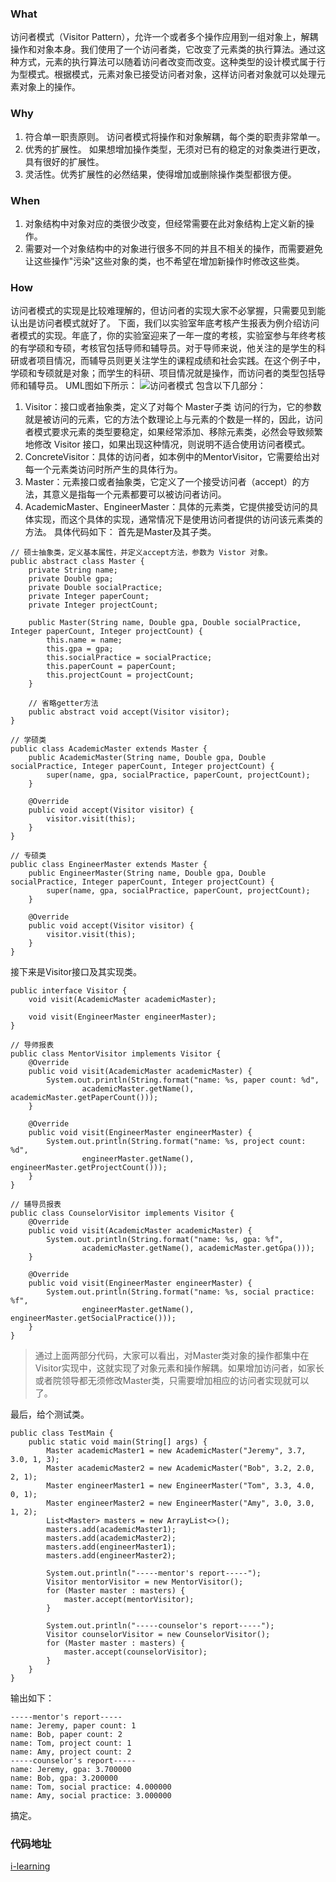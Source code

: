 ### What
访问者模式（Visitor Pattern），允许一个或者多个操作应用到一组对象上，解耦操作和对象本身。我们使用了一个访问者类，它改变了元素类的执行算法。通过这种方式，元素的执行算法可以随着访问者改变而改变。这种类型的设计模式属于行为型模式。根据模式，元素对象已接受访问者对象，这样访问者对象就可以处理元素对象上的操作。

### Why
1. 符合单一职责原则。 访问者模式将操作和对象解耦，每个类的职责非常单一。
2. 优秀的扩展性。 如果想增加操作类型，无须对已有的稳定的对象类进行更改，具有很好的扩展性。
3. 灵活性。优秀扩展性的必然结果，使得增加或删除操作类型都很方便。

### When
1. 对象结构中对象对应的类很少改变，但经常需要在此对象结构上定义新的操作。 
2. 需要对一个对象结构中的对象进行很多不同的并且不相关的操作，而需要避免让这些操作"污染"这些对象的类，也不希望在增加新操作时修改这些类。

### How
访问者模式的实现是比较难理解的，但访问者的实现大家不必掌握，只需要见到能认出是访问者模式就好了。
下面，我们以实验室年底考核产生报表为例介绍访问者模式的实现。年底了，你的实验室迎来了一年一度的考核，实验室参与年终考核的有学硕和专硕，考核官包括导师和辅导员。对于导师来说，他关注的是学生的科研或者项目情况，而辅导员则更关注学生的课程成绩和社会实践。在这个例子中，学硕和专硕就是对象；而学生的科研、项目情况就是操作，而访问者的类型包括导师和辅导员。
UML图如下所示：
![访问者模式](https://upload-images.jianshu.io/upload_images/17795057-4ee4fddd9b981894.png?imageMogr2/auto-orient/strip%7CimageView2/2/w/1240)
包含以下几部分：
1. Visitor：接口或者抽象类，定义了对每个 Master子类 访问的行为，它的参数就是被访问的元素，它的方法个数理论上与元素的个数是一样的，因此，访问者模式要求元素的类型要稳定，如果经常添加、移除元素类，必然会导致频繁地修改 Visitor 接口，如果出现这种情况，则说明不适合使用访问者模式。
2. ConcreteVisitor：具体的访问者，如本例中的MentorVisitor，它需要给出对每一个元素类访问时所产生的具体行为。
3. Master：元素接口或者抽象类，它定义了一个接受访问者（accept）的方法，其意义是指每一个元素都要可以被访问者访问。
4. AcademicMaster、EngineerMaster：具体的元素类，它提供接受访问的具体实现，而这个具体的实现，通常情况下是使用访问者提供的访问该元素类的方法。
具体代码如下：
首先是Master及其子类。
```
// 硕士抽象类，定义基本属性，并定义accept方法，参数为 Vistor 对象。
public abstract class Master {
    private String name;
    private Double gpa;
    private Double socialPractice;
    private Integer paperCount;
    private Integer projectCount;

    public Master(String name, Double gpa, Double socialPractice, Integer paperCount, Integer projectCount) {
        this.name = name;
        this.gpa = gpa;
        this.socialPractice = socialPractice;
        this.paperCount = paperCount;
        this.projectCount = projectCount;
    }

    // 省略getter方法
    public abstract void accept(Visitor visitor);
}

// 学硕类
public class AcademicMaster extends Master {
    public AcademicMaster(String name, Double gpa, Double socialPractice, Integer paperCount, Integer projectCount) {
        super(name, gpa, socialPractice, paperCount, projectCount);
    }

    @Override
    public void accept(Visitor visitor) {
        visitor.visit(this);
    }
}

// 专硕类
public class EngineerMaster extends Master {
    public EngineerMaster(String name, Double gpa, Double socialPractice, Integer paperCount, Integer projectCount) {
        super(name, gpa, socialPractice, paperCount, projectCount);
    }

    @Override
    public void accept(Visitor visitor) {
        visitor.visit(this);
    }
}
```
接下来是Visitor接口及其实现类。
```
public interface Visitor {
    void visit(AcademicMaster academicMaster);

    void visit(EngineerMaster engineerMaster);
}

// 导师报表
public class MentorVisitor implements Visitor {
    @Override
    public void visit(AcademicMaster academicMaster) {
        System.out.println(String.format("name: %s, paper count: %d",
                academicMaster.getName(), academicMaster.getPaperCount()));
    }

    @Override
    public void visit(EngineerMaster engineerMaster) {
        System.out.println(String.format("name: %s, project count: %d",
                engineerMaster.getName(), engineerMaster.getProjectCount()));
    }
}

// 辅导员报表
public class CounselorVisitor implements Visitor {
    @Override
    public void visit(AcademicMaster academicMaster) {
        System.out.println(String.format("name: %s, gpa: %f",
                academicMaster.getName(), academicMaster.getGpa()));
    }

    @Override
    public void visit(EngineerMaster engineerMaster) {
        System.out.println(String.format("name: %s, social practice: %f",
                engineerMaster.getName(), engineerMaster.getSocialPractice()));
    }
}
```
> 通过上面两部分代码，大家可以看出，对Master类对象的操作都集中在Visitor实现中，这就实现了对象元素和操作解耦。如果增加访问者，如家长或者院领导都无须修改Master类，只需要增加相应的访问者实现就可以了。

最后，给个测试类。
```
public class TestMain {
    public static void main(String[] args) {
        Master academicMaster1 = new AcademicMaster("Jeremy", 3.7, 3.0, 1, 3);
        Master academicMaster2 = new AcademicMaster("Bob", 3.2, 2.0, 2, 1);
        Master engineerMaster1 = new EngineerMaster("Tom", 3.3, 4.0, 0, 1);
        Master engineerMaster2 = new EngineerMaster("Amy", 3.0, 3.0, 1, 2);
        List<Master> masters = new ArrayList<>();
        masters.add(academicMaster1);
        masters.add(academicMaster2);
        masters.add(engineerMaster1);
        masters.add(engineerMaster2);

        System.out.println("-----mentor's report-----");
        Visitor mentorVisitor = new MentorVisitor();
        for (Master master : masters) {
            master.accept(mentorVisitor);
        }

        System.out.println("-----counselor's report-----");
        Visitor counselorVisitor = new CounselorVisitor();
        for (Master master : masters) {
            master.accept(counselorVisitor);
        }
    }
}
```
输出如下：
```
-----mentor's report-----
name: Jeremy, paper count: 1
name: Bob, paper count: 2
name: Tom, project count: 1
name: Amy, project count: 2
-----counselor's report-----
name: Jeremy, gpa: 3.700000
name: Bob, gpa: 3.200000
name: Tom, social practice: 4.000000
name: Amy, social practice: 3.000000
```
搞定。

### 代码地址
[i-learning](https://github.com/FudanYuan2019/i-learning/tree/master/i-design-pattern/src/main/java/visitor)
